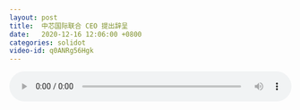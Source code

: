 ```yaml
---
layout: post
title:  中芯国际联合 CEO 提出辞呈
date:   2020-12-16 12:06:00 +0800
categories: solidot
video-id: q0ANRg56Hgk
---
```


<audio src="/assets/fa61738d2edb05624b8665ce9fd22699.mp3" style="width: 100%;" controls></audio>

